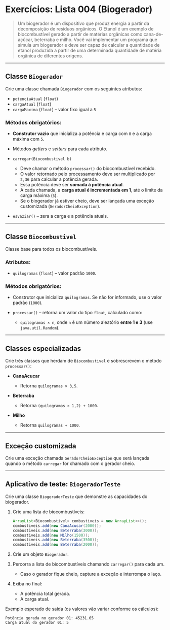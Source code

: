 # Exercícios: Lista 004 (Biogerador)

> Um biogerador é um dispositivo que produz energia a partir da decomposição de resíduos orgânicos. O Etanol é um exemplo de biocombustível gerado a partir de matérias orgânicas como cana-de-açúcar, beterraba e milho. Você vai implementar um programa que simula um biogerador e deve ser capaz de calcular a quantidade de etanol produzida a partir de uma determinada quantidade de matéria orgânica de diferentes origens.

---

## Classe `Biogerador`

Crie uma classe chamada `Biogerador` com os seguintes atributos:

* `potenciaAtual` (`float`)
* `cargaAtual` (`float`)
* `cargaMaxima` (`float`) – valor fixo igual a `5`

### Métodos obrigatórios:

* **Construtor vazio** que inicializa a potência e carga com `0` e a carga máxima com `5`.
* Métodos *getters* e *setters* para cada atributo.
* `carregar(Biocombustivel b)`

  * Deve chamar o método `processar()` do biocombustível recebido.
  * O valor retornado pelo processamento deve ser multiplicado por `2,36` para calcular a potência gerada.
  * Essa potência deve ser **somada à potência atual**.
  * A cada chamada, a **carga atual é incrementada em 1**, até o limite da carga máxima (`5`).
  * Se o biogerador já estiver cheio, deve ser lançada uma exceção customizada (`GeradorCheioException`).
* `esvaziar()` – zera a carga e a potência atuais.

---

## Classe `Biocombustivel`

Classe base para todos os biocombustíveis.

### Atributos:

* `quilogramas` (`float`) – valor padrão `1000`.

### Métodos obrigatórios:

* Construtor que inicializa `quilogramas`. Se não for informado, use o valor padrão (`1000`).
* `processar()` – retorna um valor do tipo `float`, calculado como:

  * `quilogramas × n`, onde `n` é um número aleatório **entre 1 e 3** (use `java.util.Random`).

---

## Classes especializadas

Crie três classes que herdam de `Biocombustivel` e sobrescrevem o método `processar()`:

* **CanaAcucar**

  * Retorna `quilogramas × 3,5`.
* **Beterraba**

  * Retorna `(quilogramas × 1,2) + 1000`.
* **Milho**

  * Retorna `quilogramas + 1000`.

---

## Exceção customizada

Crie uma exceção chamada `GeradorCheioException` que será lançada quando o método `carregar` for chamado com o gerador cheio.

---

## Aplicativo de teste: `BiogeradorTeste`

Crie uma classe `BiogeradorTeste` que demonstre as capacidades do biogerador.

1. Crie uma lista de biocombustíveis:

   ```java
   ArrayList<Biocombustivel> combustiveis = new ArrayList<>();
   combustiveis.add(new CanaAcucar(2000));
   combustiveis.add(new Beterraba(3000));
   combustiveis.add(new Milho(1500));
   combustiveis.add(new Beterraba(3500));
   combustiveis.add(new Beterraba(2000));
   ```
2. Crie um objeto `Biogerador`.
3. Percorra a lista de biocombustíveis chamando `carregar()` para cada um.

   * Caso o gerador fique cheio, capture a exceção e interrompa o laço.
4. Exiba no final:

   * A potência total gerada.
   * A carga atual.

Exemplo esperado de saída (os valores vão variar conforme os cálculos):

```
Potência gerada no gerador 01: 45231.65
Carga atual do gerador 01: 5
```